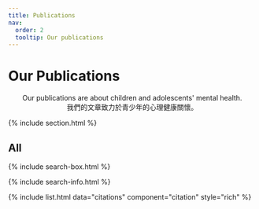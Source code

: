 ```yaml
---
title: Publications
nav:
  order: 2
  tooltip: Our publications
---
```


# Our Publications

<center>
Our publications are about children and adolescents' mental health.<br/>
我們的文章致力於青少年的心理健康關懷。
</center>

{% include section.html %}



## All

{% include search-box.html %}

{% include search-info.html %}

{% include list.html data="citations" component="citation" style="rich" %}
